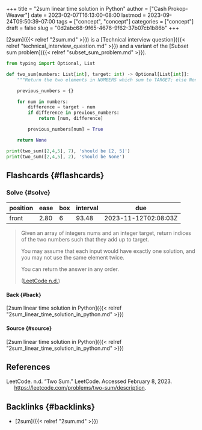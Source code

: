 +++
title = "2sum linear time solution in Python"
author = ["Cash Prokop-Weaver"]
date = 2023-02-07T16:13:00-08:00
lastmod = 2023-09-24T09:50:39-07:00
tags = ["concept", "concept"]
categories = ["concept"]
draft = false
slug = "0d2abc68-9f65-4676-9f62-37b07cb1b86b"
+++

[2sum]({{< relref "2sum.md" >}}) is a [Technical interview question]({{< relref "technical_interview_question.md" >}}) and a variant of the [Subset sum problem]({{< relref "subset_sum_problem.md" >}}).

```python
from typing import Optional, List

def two_sum(numbers: List[int], target: int) -> Optional[List[int]]:
    """Return the two elements in NUMBERS which sum to TARGET; else None."""

    previous_numbers = {}

    for num in numbers:
        difference = target - num
        if difference in previous_numbers:
            return [num, difference]

        previous_numbers[num] = True

    return None

print(two_sum([2,4,5], 7), 'should be [2, 5]')
print(two_sum([2,4,5], 2), 'should be None')
```


## Flashcards {#flashcards}


### Solve {#solve}

| position | ease | box | interval | due                  |
|----------|------|-----|----------|----------------------|
| front    | 2.80 | 6   | 93.48    | 2023-11-12T02:08:03Z |

> Given an array of integers nums and an integer target, return indices of the two numbers such that they add up to target.
>
> You may assume that each input would have exactly one solution, and you may not use the same element twice.
>
> You can return the answer in any order.
>
> (<a href="#citeproc_bib_item_1">LeetCode n.d.</a>)


#### Back {#back}

[2sum linear time solution in Python]({{< relref "2sum_linear_time_solution_in_python.md" >}})


#### Source {#source}

[2sum linear time solution in Python]({{< relref "2sum_linear_time_solution_in_python.md" >}})

## References

<style>.csl-entry{text-indent: -1.5em; margin-left: 1.5em;}</style><div class="csl-bib-body">
  <div class="csl-entry"><a id="citeproc_bib_item_1"></a>LeetCode. n.d. “Two Sum.” LeetCode. Accessed February 8, 2023. <a href="https://leetcode.com/problems/two-sum/description">https://leetcode.com/problems/two-sum/description</a>.</div>
</div>


## Backlinks {#backlinks}

-   [2sum]({{< relref "2sum.md" >}})
